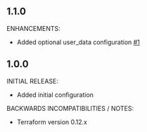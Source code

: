## 1.1.0

ENHANCEMENTS:

* Added optional user_data configuration [#1](https://github.com/zoitech/terraform-aws-ec2/issues/1)

## 1.0.0

INITIAL RELEASE:

* Added initial configuration

BACKWARDS INCOMPATIBILITIES / NOTES:

* Terraform version 0.12.x